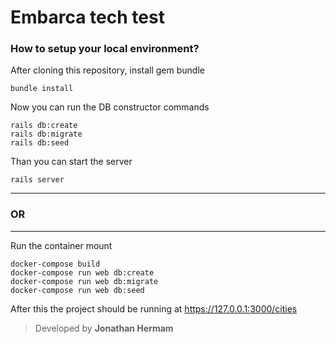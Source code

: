 # Embarca tech test

### How to setup your local environment?

After cloning this repository, install gem bundle
```
bundle install
```

Now you can run the DB constructor commands
```
rails db:create
rails db:migrate
rails db:seed
```

Than you can start the server
```
rails server
```
---
### OR
---

Run the container mount
```
docker-compose build
docker-compose run web db:create
docker-compose run web db:migrate
docker-compose run web db:seed
```

After this the project should be running at https://127.0.0.1:3000/cities

> Developed by **Jonathan Hermam**
